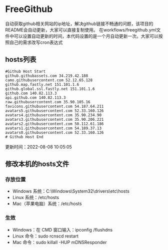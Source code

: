 # FreeGithub
自动获取github相关网站的ip地址，解决github链接不畅通的问题，该项目的README会自动更新，大家可以直接复制使用。
在workflows/freegithub.yml文件中可以设置自动更新的时间，本代码设置的是一个月自动更新一次。大家可以按照自己的需求改写cron表达式

## hosts列表
```base
#Github Host Start
github.githubassets.com 34.219.42.188
camo.githubusercontent.com 52.12.65.128
github.map.fastly.net 151.101.1.6
github.global.ssl.fastly.net 151.101.1.6
github.com 140.82.113.3
api.github.com 140.82.113.3
raw.githubusercontent.com 35.90.105.16
favicons.githubusercontent.com 54.187.64.211
avatars5.githubusercontent.com 52.33.160.126
avatars4.githubusercontent.com 35.90.234.90
avatars3.githubusercontent.com 35.90.206.221
avatars2.githubusercontent.com 50.112.61.186
avatars1.githubusercontent.com 54.189.37.13
avatars0.githubusercontent.com 52.33.160.126
# Github Host End
```

更新时间：2022-08-08 10:05:05

## 修改本机的hosts文件
### 存放位置
* Windows 系统：C:\Windows\System32\drivers\etc\hosts
* Linux 系统：/etc/hosts
* Mac（苹果电脑）系统：/etc/hosts

### 生效
* Windows：在 CMD 窗口输入：ipconfig /flushdns
* Linux 命令：sudo rcnscd restart
* Mac 命令：sudo killall -HUP mDNSResponder